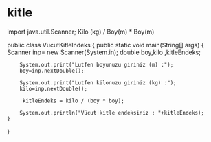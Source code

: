 # kitle
import java.util.Scanner;
Kilo (kg) / Boy(m) * Boy(m)

public class VucutKitleIndeks {
    public static void main(String[] args) {
        Scanner inp= new Scanner(System.in);
        double boy,kilo ,kitleEndeks;


        System.out.print("Lutfen boyunuzu giriniz (m) :");
        boy=inp.nextDouble();

        System.out.print("Lutfen kilonuzu giriniz (kg) :");
        kilo=inp.nextDouble();

         kitleEndeks = kilo / (boy * boy);

        System.out.println("Vücut kitle endeksiniz : "+kitleEndeks);
    }
}
